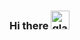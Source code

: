 ### Hi there <img alt="glasses face" src="https://emojis.slackmojis.com/emojis/images/1531849430/4246/blob-sunglasses.gif?1531849430" width="30" />
<!--
**DeboraBallHor/DeboraBallHor** is a ✨ _special_ ✨ repository because its `README.md` (this file) appears on your GitHub profile.

<-- Welcome to my page! 

My name is Debora, Android developer from São Paulo, Brazil!

- 🌱 I’m currently learning ...
- 👯 I’m looking to collaborate on ...
- 🤔 I’m looking for help with ...
- 💬 Ask me about ...
- 📫 How to reach me: ...
- 😄 Pronouns: ...
- ⚡ Fun fact: ...
-->
